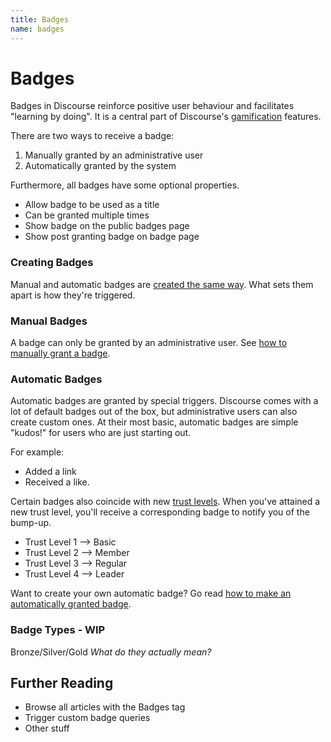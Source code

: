 ```yaml
---
title: Badges
name: badges
---
```


# Badges

Badges in Discourse reinforce positive user behaviour and facilitates "learning by doing". It is a central part of Discourse's [gamification](http://blog.codinghorror.com/the-gamification/) features.

There are two ways to receive a badge:

1. Manually granted by an administrative user
2. Automatically granted by the system

Furthermore, all badges have some optional properties.

- Allow badge to be used as a title
- Can be granted multiple times
- Show badge on the public badges page
- Show post granting badge on badge page


### Creating Badges

Manual and automatic badges are [created the same way](#admin). What sets them apart is how they're triggered.

### Manual Badges

A badge can only be granted by an administrative user. See [how to manually grant a badge](#admin).

### Automatic Badges

Automatic badges are granted by special triggers. Discourse comes with a lot of default badges out of the box, but administrative users can also create custom ones. At their most basic, automatic badges are simple "kudos!" for users who are just starting out.

For example:

- Added a link
- Received a like.

Certain badges also coincide with new [trust levels](#). When you've attained a new trust level, you'll receive a corresponding badge to notify you of the bump-up.

- Trust Level 1 --> Basic
- Trust Level 2 --> Member
- Trust Level 3 --> Regular
- Trust Level 4 --> Leader

Want to create your own automatic badge? Go read [how to make an automatically granted badge]().

### Badge Types - WIP

Bronze/Silver/Gold *What do they actually mean?*

## Further Reading

- Browse all articles with the Badges tag
- Trigger custom badge queries
- Other stuff
